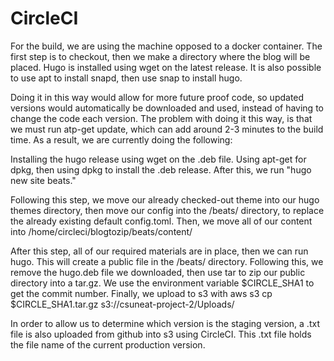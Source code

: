 # CircleCI
For the build, we are using the machine opposed to a docker container.  The first step is to checkout, then we make a directory where the blog will be placed. Hugo is installed using wget on the latest release. It is also possible to use apt to install snapd, then use snap to install hugo.

Doing it in this way would allow for more future proof code, so updated versions would automatically be downloaded and used, instead of having to change the code each version. The problem with doing it this way, is that we must run atp-get update, which can add around 2-3 minutes to the build time. As a result, we are currently doing the following:

Installing the hugo release using wget on the .deb file. Using apt-get for dpkg, then using dpkg to install the .deb release. After this, we run "hugo new site beats."

Following this step, we move our already checked-out theme into our hugo themes directory, then move our config into the /beats/ directory, to replace the already existing default config.toml.
Then, we move all of our content into /home/circleci/blogtozip/beats/content/

After this step, all of our required materials are in place, then we can run hugo. This will create a public file in the /beats/ directory. Following this, we remove the hugo.deb file we downloaded, then use tar to zip our public directory into a tar.gz. We use the environment variable $CIRCLE_SHA1 to get the commit number. Finally, we upload to s3 with aws s3 cp $CIRCLE_SHA1.tar.gz s3://csuneat-project-2/Uploads/

In order to allow us to determine which version is the staging version, a .txt file is also uploaded from github into s3 using CircleCI. This .txt file holds the file name of the current production version.
